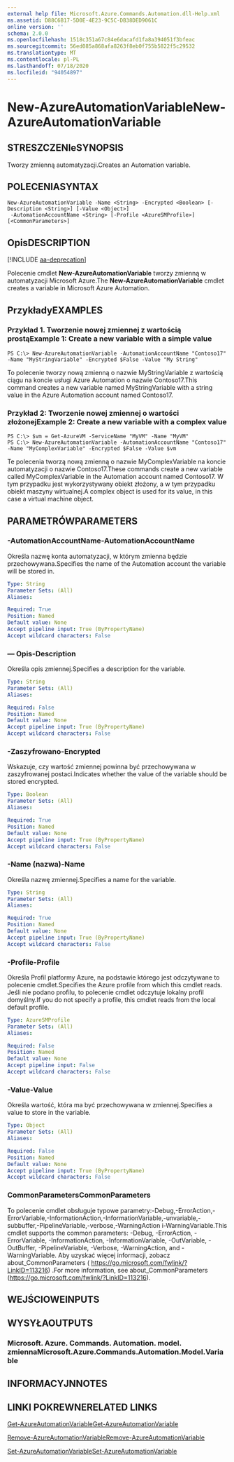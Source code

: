 ```yaml
---
external help file: Microsoft.Azure.Commands.Automation.dll-Help.xml
ms.assetid: D88C6B17-5D0E-4E23-9C5C-DB38DED9061C
online version: ''
schema: 2.0.0
ms.openlocfilehash: 1518c351a67c84e6dacafd1fa8a394051f3bfeac
ms.sourcegitcommit: 56ed085a868afa8263f8eb0f755b5822f5c29532
ms.translationtype: MT
ms.contentlocale: pl-PL
ms.lasthandoff: 07/18/2020
ms.locfileid: "94054897"
---
```

# <span data-ttu-id="64317-101">New-AzureAutomationVariable</span><span class="sxs-lookup"><span data-stu-id="64317-101">New-AzureAutomationVariable</span></span>

## <span data-ttu-id="64317-102">STRESZCZENIe</span><span class="sxs-lookup"><span data-stu-id="64317-102">SYNOPSIS</span></span>

<span data-ttu-id="64317-103">Tworzy zmienną automatyzacji.</span><span class="sxs-lookup"><span data-stu-id="64317-103">Creates an Automation variable.</span></span>

## <span data-ttu-id="64317-104">POLECENIA</span><span class="sxs-lookup"><span data-stu-id="64317-104">SYNTAX</span></span>

```
New-AzureAutomationVariable -Name <String> -Encrypted <Boolean> [-Description <String>] [-Value <Object>]
 -AutomationAccountName <String> [-Profile <AzureSMProfile>] [<CommonParameters>]
```

## <span data-ttu-id="64317-105">Opis</span><span class="sxs-lookup"><span data-stu-id="64317-105">DESCRIPTION</span></span>

[!INCLUDE [aa-deprecation](../include/aa-deprecation.md)]

<span data-ttu-id="64317-106">Polecenie cmdlet **New-AzureAutomationVariable** tworzy zmienną w automatyzacji Microsoft Azure.</span><span class="sxs-lookup"><span data-stu-id="64317-106">The **New-AzureAutomationVariable** cmdlet creates a variable in Microsoft Azure Automation.</span></span>

## <span data-ttu-id="64317-107">Przykłady</span><span class="sxs-lookup"><span data-stu-id="64317-107">EXAMPLES</span></span>

### <span data-ttu-id="64317-108">Przykład 1. Tworzenie nowej zmiennej z wartością prostą</span><span class="sxs-lookup"><span data-stu-id="64317-108">Example 1: Create a new variable with a simple value</span></span>
```
PS C:\> New-AzureAutomationVariable -AutomationAccountName "Contoso17" -Name "MyStringVariable" -Encrypted $False -Value "My String"
```

<span data-ttu-id="64317-109">To polecenie tworzy nową zmienną o nazwie MyStringVariable z wartością ciągu na koncie usługi Azure Automation o nazwie Contoso17.</span><span class="sxs-lookup"><span data-stu-id="64317-109">This command creates a new variable named MyStringVariable with a string value in the Azure Automation account named Contoso17.</span></span>

### <span data-ttu-id="64317-110">Przykład 2: Tworzenie nowej zmiennej o wartości złożonej</span><span class="sxs-lookup"><span data-stu-id="64317-110">Example 2: Create a new variable with a complex value</span></span>
```
PS C:\> $vm = Get-AzureVM -ServiceName "MyVM" -Name "MyVM"
PS C:\> New-AzureAutomationVariable -AutomationAccountName "Contoso17" -Name "MyComplexVariable" -Encrypted $False -Value $vm
```

<span data-ttu-id="64317-111">Te polecenia tworzą nową zmienną o nazwie MyComplexVariable na koncie automatyzacji o nazwie Contoso17.</span><span class="sxs-lookup"><span data-stu-id="64317-111">These commands create a new variable called MyComplexVariable in the Automation account named Contoso17.</span></span>
<span data-ttu-id="64317-112">W tym przypadku jest wykorzystywany obiekt złożony, a w tym przypadku obiekt maszyny wirtualnej.</span><span class="sxs-lookup"><span data-stu-id="64317-112">A complex object is used for its value, in this case a virtual machine object.</span></span>

## <span data-ttu-id="64317-113">PARAMETRÓW</span><span class="sxs-lookup"><span data-stu-id="64317-113">PARAMETERS</span></span>

### <span data-ttu-id="64317-114">-AutomationAccountName</span><span class="sxs-lookup"><span data-stu-id="64317-114">-AutomationAccountName</span></span>
<span data-ttu-id="64317-115">Określa nazwę konta automatyzacji, w którym zmienna będzie przechowywana.</span><span class="sxs-lookup"><span data-stu-id="64317-115">Specifies the name of the Automation account the variable will be stored in.</span></span>

```yaml
Type: String
Parameter Sets: (All)
Aliases: 

Required: True
Position: Named
Default value: None
Accept pipeline input: True (ByPropertyName)
Accept wildcard characters: False
```

### <span data-ttu-id="64317-116">— Opis</span><span class="sxs-lookup"><span data-stu-id="64317-116">-Description</span></span>
<span data-ttu-id="64317-117">Określa opis zmiennej.</span><span class="sxs-lookup"><span data-stu-id="64317-117">Specifies a description for the variable.</span></span>

```yaml
Type: String
Parameter Sets: (All)
Aliases: 

Required: False
Position: Named
Default value: None
Accept pipeline input: True (ByPropertyName)
Accept wildcard characters: False
```

### <span data-ttu-id="64317-118">-Zaszyfrowano</span><span class="sxs-lookup"><span data-stu-id="64317-118">-Encrypted</span></span>
<span data-ttu-id="64317-119">Wskazuje, czy wartość zmiennej powinna być przechowywana w zaszyfrowanej postaci.</span><span class="sxs-lookup"><span data-stu-id="64317-119">Indicates whether the value of the variable should be stored encrypted.</span></span>

```yaml
Type: Boolean
Parameter Sets: (All)
Aliases: 

Required: True
Position: Named
Default value: None
Accept pipeline input: True (ByPropertyName)
Accept wildcard characters: False
```

### <span data-ttu-id="64317-120">-Name (nazwa)</span><span class="sxs-lookup"><span data-stu-id="64317-120">-Name</span></span>
<span data-ttu-id="64317-121">Określa nazwę zmiennej.</span><span class="sxs-lookup"><span data-stu-id="64317-121">Specifies a name for the variable.</span></span>

```yaml
Type: String
Parameter Sets: (All)
Aliases: 

Required: True
Position: Named
Default value: None
Accept pipeline input: True (ByPropertyName)
Accept wildcard characters: False
```

### <span data-ttu-id="64317-122">-Profile</span><span class="sxs-lookup"><span data-stu-id="64317-122">-Profile</span></span>
<span data-ttu-id="64317-123">Określa Profil platformy Azure, na podstawie którego jest odczytywane to polecenie cmdlet.</span><span class="sxs-lookup"><span data-stu-id="64317-123">Specifies the Azure profile from which this cmdlet reads.</span></span>
<span data-ttu-id="64317-124">Jeśli nie podano profilu, to polecenie cmdlet odczytuje lokalny profil domyślny.</span><span class="sxs-lookup"><span data-stu-id="64317-124">If you do not specify a profile, this cmdlet reads from the local default profile.</span></span>

```yaml
Type: AzureSMProfile
Parameter Sets: (All)
Aliases: 

Required: False
Position: Named
Default value: None
Accept pipeline input: False
Accept wildcard characters: False
```

### <span data-ttu-id="64317-125">-Value</span><span class="sxs-lookup"><span data-stu-id="64317-125">-Value</span></span>
<span data-ttu-id="64317-126">Określa wartość, która ma być przechowywana w zmiennej.</span><span class="sxs-lookup"><span data-stu-id="64317-126">Specifies a value to store in the variable.</span></span>

```yaml
Type: Object
Parameter Sets: (All)
Aliases: 

Required: False
Position: Named
Default value: None
Accept pipeline input: True (ByPropertyName)
Accept wildcard characters: False
```

### <span data-ttu-id="64317-127">CommonParameters</span><span class="sxs-lookup"><span data-stu-id="64317-127">CommonParameters</span></span>
<span data-ttu-id="64317-128">To polecenie cmdlet obsługuje typowe parametry:-Debug,-ErrorAction,-ErrorVariable,-InformationAction,-InformationVariable,-unvariable,-subbuffer,-PipelineVariable,-verbose,-WarningAction i-WarningVariable.</span><span class="sxs-lookup"><span data-stu-id="64317-128">This cmdlet supports the common parameters: -Debug, -ErrorAction, -ErrorVariable, -InformationAction, -InformationVariable, -OutVariable, -OutBuffer, -PipelineVariable, -Verbose, -WarningAction, and -WarningVariable.</span></span> <span data-ttu-id="64317-129">Aby uzyskać więcej informacji, zobacz about_CommonParameters ( https://go.microsoft.com/fwlink/?LinkID=113216) .</span><span class="sxs-lookup"><span data-stu-id="64317-129">For more information, see about_CommonParameters (https://go.microsoft.com/fwlink/?LinkID=113216).</span></span>

## <span data-ttu-id="64317-130">WEJŚCIOWE</span><span class="sxs-lookup"><span data-stu-id="64317-130">INPUTS</span></span>

## <span data-ttu-id="64317-131">WYSYŁA</span><span class="sxs-lookup"><span data-stu-id="64317-131">OUTPUTS</span></span>

### <span data-ttu-id="64317-132">Microsoft. Azure. Commands. Automation. model. zmienna</span><span class="sxs-lookup"><span data-stu-id="64317-132">Microsoft.Azure.Commands.Automation.Model.Variable</span></span>

## <span data-ttu-id="64317-133">INFORMACYJN</span><span class="sxs-lookup"><span data-stu-id="64317-133">NOTES</span></span>

## <span data-ttu-id="64317-134">LINKI POKREWNE</span><span class="sxs-lookup"><span data-stu-id="64317-134">RELATED LINKS</span></span>

[<span data-ttu-id="64317-135">Get-AzureAutomationVariable</span><span class="sxs-lookup"><span data-stu-id="64317-135">Get-AzureAutomationVariable</span></span>](./Get-AzureAutomationVariable.md)

[<span data-ttu-id="64317-136">Remove-AzureAutomationVariable</span><span class="sxs-lookup"><span data-stu-id="64317-136">Remove-AzureAutomationVariable</span></span>](./Remove-AzureAutomationVariable.md)

[<span data-ttu-id="64317-137">Set-AzureAutomationVariable</span><span class="sxs-lookup"><span data-stu-id="64317-137">Set-AzureAutomationVariable</span></span>](./Set-AzureAutomationVariable.md)


